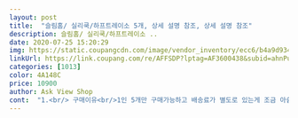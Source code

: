 ```yaml
---
layout: post 
title:  "슬림홈/ 실리쿡/하프트레이소 5개, 상세 설명 참조, 상세 설명 참조" 
description: 슬림홈/ 실리쿡/하프트레이소 ..
date: 2020-07-25 15:20:29 
img: https://static.coupangcdn.com/image/vendor_inventory/ecc6/b4a9d93463e417d14e2f43703ff702c8e26258c31871563acfd7b2d80fbc.jpg 
linkUrl: https://link.coupang.com/re/AFFSDP?lptag=AF3600438&subid=ahnPublicAsk&pageKey=113904947&itemId=341960221&vendorItemId=5563518097&traceid=V0-113-81ccb7726d7a2c54 
categories: [1013] 
color: 4A148C 
price: 10900 
author: Ask View Shop 
cont:  "1.<br/> 구매이유<br/>1인 5개만 구매가능하고 배송료가 별도로 있는게 조금 아쉽습니다.<br/><br/>2.<br/>후기<br/>3.<br/>결론<br/>가격이 제일 저렴해서 샀어요<br/>구멍 송송 뚫린거는 떼 끼면 청소하기가 번거로우니까요<br/>냉동실 냉동칸에 사용해도 편리할 듯 합니다.<br/><br/>냉장고 야채칸에 야채구분용으로 사용하니 편리합니다.<br/><br/>냉장고 정리하실 분들은 싸이즈 체크 꼭 하세요<br/>다이소 싸구려하고는 비교가 안되네요<br/>대만족<br/>더군다나 재질도 안전하게 만들었구요<br/>덕분에 10개공간을 쓰던 것을<br/>만족합니다<br/>수납하기 정말 편해요<br/>실리쿡 제품 처음써보는데 일단 탄탄한 재질이라서<br/>이사를 앞두고 짐정리중인데 앞으로도 계속 사고 싶은 제품입니다<br/>정리하기 좋네요<br/>주변에도 추천할수있는 괜찮은 수납용기입니다<br/>청소도 간편해보이는 하프트레이로 산 것도 잘 한 것 같아요<br/>한 7개까지 줄일 수 있었어요<br/>" 
---
```

